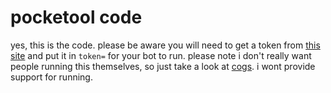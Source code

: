 # pocketool code
yes, this is the code. please be aware you will need to get a token from [this site](https://discordapp.com/developers/applciations) and put it in `token=` for your bot to run.
please note i don't really want people running this themselves, so just take a look at [cogs](https://github.com/EEKIM10/pocketool/tree/code/pock/coggable). i wont provide support for running.
